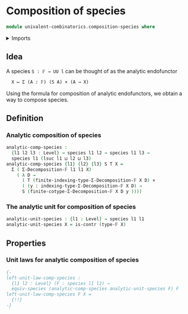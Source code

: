 # Composition of species

```agda
module univalent-combinatorics.composition-species where
```

<details><summary>Imports</summary>
```agda
open import foundation.cartesian-product-types
open import foundation.contractible-types
open import foundation.dependent-pair-types
open import foundation.equivalences
open import foundation.identity-types
open import foundation.propositional-truncations
open import foundation.universe-levels
open import univalent-combinatorics.dependent-sum-finite-types
open import univalent-combinatorics.equivalences-species
open import univalent-combinatorics.finite-types
open import univalent-combinatorics.partitions
open import univalent-combinatorics.sigma-decompositions
open import univalent-combinatorics.species
```
</details>

## Idea

A species `S : 𝔽 → UU l` can be thought of as the analytic endofunctor

```md
  X ↦ Σ (A : 𝔽) (S A) × (A → X)
```

Using the formula for composition of analytic endofunctors, we obtain a way to compose species.

## Definition

### Analytic composition of species

```agda
analytic-comp-species :
  {l1 l2 l3 : Level} → species l1 l2 → species l1 l3 →
  species l1 (lsuc l1 ⊔ l2 ⊔ l3)
analytic-comp-species {l1} {l2} {l3} S T X =
  Σ ( Σ-Decomposition-𝔽 l1 l1 X)
    ( λ D →
      ( T (finite-indexing-type-Σ-Decomposition-𝔽 X D) ×
      ( (y : indexing-type-Σ-Decomposition-𝔽 X D) →
      S (finite-cotype-Σ-Decomposition-𝔽 X D y ))))
```

### The analytic unit for composition of species

 ```agda
analytic-unit-species : {l1 : Level} → species l1 l1
analytic-unit-species X = is-contr (type-𝔽 X)

```

## Properties

### Unit laws for analytic composition of species

```agda
{-
left-unit-law-comp-species :
  {l1 l2 : Level} (F : species l1 l2) →
  equiv-species (analytic-comp-species analytic-unit-species F) F
left-unit-law-comp-species F X =
  {!!}
-}
```

